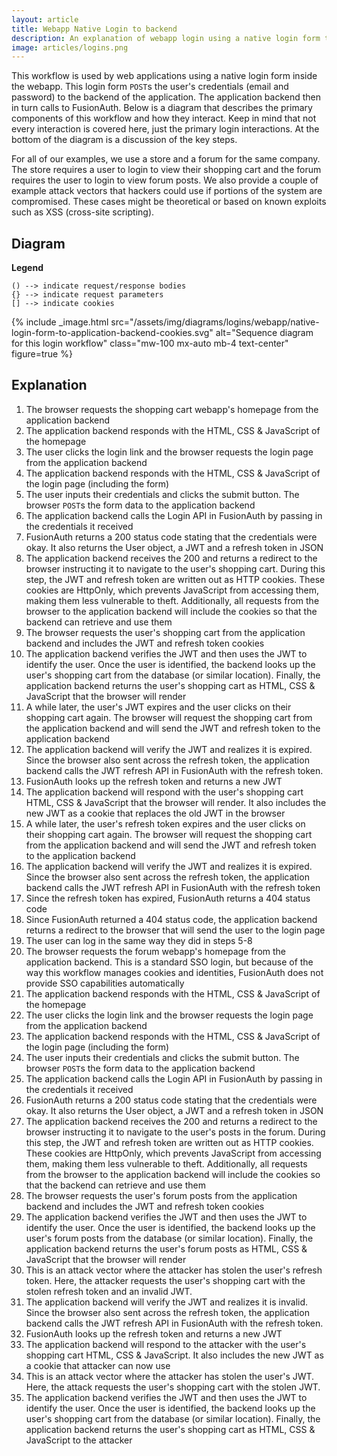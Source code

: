 ```yaml
---
layout: article
title: Webapp Native Login to backend 
description: An explanation of webapp login using a native login form that submits to the application backend and uses JWTs and refresh tokens in cookies
image: articles/logins.png
---
```


This workflow is used by web applications using a native login form inside the webapp. This login form `POST`s the user's credentials (email and password) to the backend of the application. The application backend then in turn calls to FusionAuth. Below is a diagram that describes the primary components of this workflow and how they interact. Keep in mind that not every interaction is covered here, just the primary login interactions. At the bottom of the diagram is a discussion of the key steps.

For all of our examples, we use a store and a forum for the same company. The store requires a user to login to view their shopping cart and the forum requires the user to login to view forum posts. We also provide a couple of example attack vectors that hackers could use if portions of the system are compromised. These cases might be theoretical or based on known exploits such as XSS (cross-site scripting).

## Diagram

**Legend**

```text
() --> indicate request/response bodies
{} --> indicate request parameters
[] --> indicate cookies
```

{% include _image.html src="/assets/img/diagrams/logins/webapp/native-login-form-to-application-backend-cookies.svg" alt="Sequence diagram for this login workflow" class="mw-100 mx-auto mb-4 text-center" figure=true %}

## Explanation

1. The browser requests the shopping cart webapp's homepage from the application backend
2. The application backend responds with the HTML, CSS & JavaScript of the homepage
3. The user clicks the login link and the browser requests the login page from the application backend
4. The application backend responds with the HTML, CSS & JavaScript of the login page (including the form)
5. The user inputs their credentials and clicks the submit button. The browser `POST`s the form data to the application backend
6. The application backend calls the Login API in FusionAuth by passing in the credentials it received
7. FusionAuth returns a 200 status code stating that the credentials were okay. It also returns the User object, a JWT and a refresh token in JSON
8. The application backend receives the 200 and returns a redirect to the browser instructing it to navigate to the user's shopping cart. During this step, the JWT and refresh token are written out as HTTP cookies. These cookies are HttpOnly, which prevents JavaScript from accessing them, making them less vulnerable to theft. Additionally, all requests from the browser to the application backend will include the cookies so that the backend can retrieve and use them 
9. The browser requests the user's shopping cart from the application backend and includes the JWT and refresh token cookies
10. The application backend verifies the JWT and then uses the JWT to identify the user. Once the user is identified, the backend looks up the user's shopping cart from the database (or similar location). Finally, the application backend returns the user's shopping cart as HTML, CSS & JavaScript that the browser will render
11. A while later, the user's JWT expires and the user clicks on their shopping cart again. The browser will request the shopping cart from the application backend and will send the JWT and refresh token to the application backend
12. The application backend will verify the JWT and realizes it is expired. Since the browser also sent across the refresh token, the application backend calls the JWT refresh API in FusionAuth with the refresh token.
13. FusionAuth looks up the refresh token and returns a new JWT
14. The application backend will respond with the user's shopping cart HTML, CSS & JavaScript that the browser will render. It also includes the new JWT as a cookie that replaces the old JWT in the browser
15. A while later, the user's refresh token expires and the user clicks on their shopping cart again. The browser will request the shopping cart from the application backend and will send the JWT and refresh token to the application backend
16. The application backend will verify the JWT and realizes it is expired. Since the browser also sent across the refresh token, the application backend calls the JWT refresh API in FusionAuth with the refresh token
17. Since the refresh token has expired, FusionAuth returns a 404 status code
18. Since FusionAuth returned a 404 status code, the application backend returns a redirect to the browser that will send the user to the login page
19. The user can log in the same way they did in steps 5-8
20. The browser requests the forum webapp's homepage from the application backend. This is a standard SSO login, but because of the way this workflow manages cookies and identities, FusionAuth does not provide SSO capabilities automatically
21. The application backend responds with the HTML, CSS & JavaScript of the homepage
22. The user clicks the login link and the browser requests the login page from the application backend
23. The application backend responds with the HTML, CSS & JavaScript of the login page (including the form)
24. The user inputs their credentials and clicks the submit button. The browser `POST`s the form data to the application backend
25. The application backend calls the Login API in FusionAuth by passing in the credentials it received
26. FusionAuth returns a 200 status code stating that the credentials were okay. It also returns the User object, a JWT and a refresh token in JSON
27. The application backend receives the 200 and returns a redirect to the browser instructing it to navigate to the user's posts in the forum. During this step, the JWT and refresh token are written out as HTTP cookies. These cookies are HttpOnly, which prevents JavaScript from accessing them, making them less vulnerable to theft. Additionally, all requests from the browser to the application backend will include the cookies so that the backend can retrieve and use them 
28. The browser requests the user's forum posts from the application backend and includes the JWT and refresh token cookies
29. The application backend verifies the JWT and then uses the JWT to identify the user. Once the user is identified, the backend looks up the user's forum posts from the database (or similar location). Finally, the application backend returns the user's forum posts as HTML, CSS & JavaScript that the browser will render
30. This is an attack vector where the attacker has stolen the user's refresh token. Here, the attacker requests the user's shopping cart with the stolen refresh token and an invalid JWT.
31. The application backend will verify the JWT and realizes it is invalid. Since the browser also sent across the refresh token, the application backend calls the JWT refresh API in FusionAuth with the refresh token.
32. FusionAuth looks up the refresh token and returns a new JWT
33. The application backend will respond to the attacker with the user's shopping cart HTML, CSS & JavaScript. It also includes the new JWT as a cookie that attacker can now use
34. This is an attack vector where the attacker has stolen the user's JWT. Here, the attack requests the user's shopping cart with the stolen JWT.
10. The application backend verifies the JWT and then uses the JWT to identify the user. Once the user is identified, the backend looks up the user's shopping cart from the database (or similar location). Finally, the application backend returns the user's shopping cart as HTML, CSS & JavaScript to the attacker
